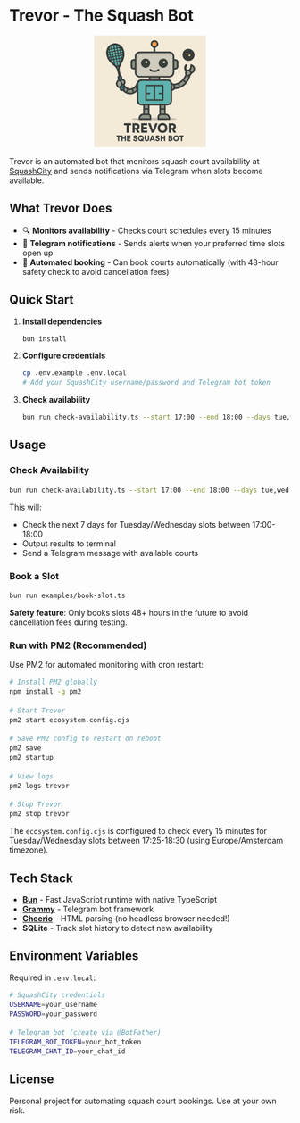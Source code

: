 # Trevor - The Squash Bot

<div align="center">
  <img src="trevor.png" alt="Trevor the Squash Bot" width="200">
</div>

Trevor is an automated bot that monitors squash court availability at [SquashCity](https://squashcity.baanreserveren.nl/) and sends notifications via Telegram when slots become available.

## What Trevor Does

- 🔍 **Monitors availability** - Checks court schedules every 15 minutes
- 📱 **Telegram notifications** - Sends alerts when your preferred time slots open up
- 🎾 **Automated booking** - Can book courts automatically (with 48-hour safety check to avoid cancellation fees)

## Quick Start

1. **Install dependencies**
   ```bash
   bun install
   ```

2. **Configure credentials**
   ```bash
   cp .env.example .env.local
   # Add your SquashCity username/password and Telegram bot token
   ```

3. **Check availability**
   ```bash
   bun run check-availability.ts --start 17:00 --end 18:00 --days tue,wed
   ```

## Usage

### Check Availability
```bash
bun run check-availability.ts --start 17:00 --end 18:00 --days tue,wed
```

This will:
- Check the next 7 days for Tuesday/Wednesday slots between 17:00-18:00
- Output results to terminal
- Send a Telegram message with available courts

### Book a Slot
```bash
bun run examples/book-slot.ts
```

**Safety feature**: Only books slots 48+ hours in the future to avoid cancellation fees during testing.

### Run with PM2 (Recommended)
Use PM2 for automated monitoring with cron restart:
```bash
# Install PM2 globally
npm install -g pm2

# Start Trevor
pm2 start ecosystem.config.cjs

# Save PM2 config to restart on reboot
pm2 save
pm2 startup

# View logs
pm2 logs trevor

# Stop Trevor
pm2 stop trevor
```

The `ecosystem.config.cjs` is configured to check every 15 minutes for Tuesday/Wednesday slots between 17:25-18:30 (using Europe/Amsterdam timezone).

## Tech Stack

- **[Bun](https://bun.sh)** - Fast JavaScript runtime with native TypeScript
- **[Grammy](https://grammy.dev)** - Telegram bot framework
- **[Cheerio](https://cheerio.js.org)** - HTML parsing (no headless browser needed!)
- **SQLite** - Track slot history to detect new availability

## Environment Variables

Required in `.env.local`:
```bash
# SquashCity credentials
USERNAME=your_username
PASSWORD=your_password

# Telegram bot (create via @BotFather)
TELEGRAM_BOT_TOKEN=your_bot_token
TELEGRAM_CHAT_ID=your_chat_id
```

## License

Personal project for automating squash court bookings. Use at your own risk.
